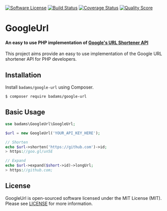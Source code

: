 [![Software License](https://img.shields.io/badge/license-MIT-brightgreen.svg?style=flat-square)](LICENSE)
[![Build Status](https://img.shields.io/travis/badams/google-url/master.svg?style=flat-square)](https://travis-ci.org/badams/google-url)
[![Coverage Status](https://img.shields.io/scrutinizer/coverage/g/badams/google-url.svg?style=flat-square)](https://scrutinizer-ci.com/g/badams/google-url/code-structure)
[![Quality Score](https://img.shields.io/scrutinizer/g/badams/google-url.svg?style=flat-square)](https://scrutinizer-ci.com/g/badams/google-url)

GoogleUrl
====================
#### An easy to use PHP implementation of [Google's URL Shortener API](https://developers.google.com/url-shortener/)

This project aims provide an easy to use implementation of the Google URL shortener API for PHP developers.


## Installation

Install `badams/google-url` using Composer.

```bash
$ composer require badams/google-url
```

## Basic Usage

```php
use badams\GoogleUrl\GoogleUrl;

$url = new GoogleUrl('YOUR_API_KEY_HERE');

// Shorten
echo $url->shorten('https://github.com')->id;
> https://goo.gl/un5E

// Expand
echo $url->expand($short->id)->longUrl;
> https://github.com;
```

## License

GoogleUrl is open-sourced software licensed under the MIT License (MIT). Please see [LICENSE](LICENSE) for more information.

